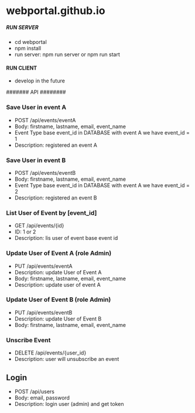 # webportal.github.io

##### RUN SERVER ######
+ cd webportal
+ npm install
+ run server: npm run server or npm run start

#### RUN CLIENT ######
+ develop in the future

####### API ########
### Save User in event A ###
+ POST /api/events/eventA
+ Body: firstname, lastname, email, event_name
+ Event Type base event_id in DATABASE with event A we have event_id = 1
+ Description: registered an event A
### Save User in event B ###
+ POST /api/events/eventB
+ Body: firstname, lastname, email, event_name
+ Event Type base event_id in DATABASE with event A we have event_id = 2
+ Description: registered an event B
### List User of Event by [event_id] ###
+ GET /api/events/{id}
+ ID: 1 or 2
+ Description: lis user of event base event id
### Update User of Event A (role Admin) ###
+ PUT /api/events/eventA
+ Description: update User of Event A
+ Body: firstname, lastname, email, event_name
+ Description: update user of event A
### Update User of Event B (role Admin) ###
+ PUT /api/events/eventB
+ Description: update User of Event B
+ Body: firstname, lastname, email, event_name
### Unscribe Event ###
+ DELETE /api/events/{user_id}
+ Description: user will unsubscribe an event
## Login ####
+ POST /api/users
+ Body: email, password
+ Description: login user (admin) and get token
